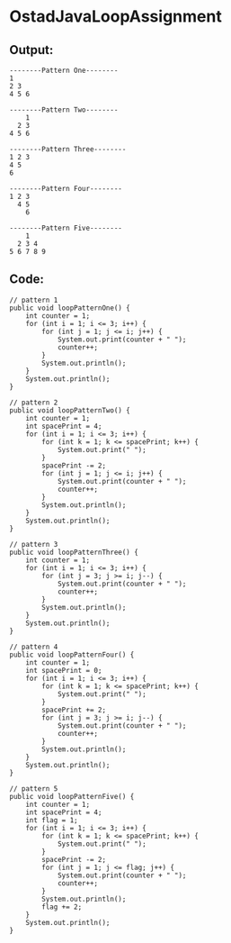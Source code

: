 # OstadJavaLoopAssignment
## Output:
	--------Pattern One--------
	1 
	2 3 
	4 5 6 

	--------Pattern Two--------
        1 
  	  2 3 
	4 5 6 

	--------Pattern Three--------
	1 2 3 
	4 5 
	6 

	--------Pattern Four--------
	1 2 3 
  	  4 5 
        6 

	--------Pattern Five--------
        1 
  	  2 3 4 
	5 6 7 8 9 

## Code:
	// pattern 1
	public void loopPatternOne() {
		int counter = 1;
		for (int i = 1; i <= 3; i++) {
			for (int j = 1; j <= i; j++) {
				System.out.print(counter + " ");
				counter++;
			}
			System.out.println();
		}
		System.out.println();
	}

	// pattern 2
	public void loopPatternTwo() {
		int counter = 1;
		int spacePrint = 4;
		for (int i = 1; i <= 3; i++) {
			for (int k = 1; k <= spacePrint; k++) {
				System.out.print(" ");
			}
			spacePrint -= 2;
			for (int j = 1; j <= i; j++) {
				System.out.print(counter + " ");
				counter++;
			}
			System.out.println();
		}
		System.out.println();
	}

	// pattern 3
	public void loopPatternThree() {
		int counter = 1;
		for (int i = 1; i <= 3; i++) {
			for (int j = 3; j >= i; j--) {
				System.out.print(counter + " ");
				counter++;
			}
			System.out.println();
		}
		System.out.println();
	}

	// pattern 4
	public void loopPatternFour() {
		int counter = 1;
		int spacePrint = 0;
		for (int i = 1; i <= 3; i++) {
			for (int k = 1; k <= spacePrint; k++) {
				System.out.print(" ");
			}
			spacePrint += 2;
			for (int j = 3; j >= i; j--) {
				System.out.print(counter + " ");
				counter++;
			}
			System.out.println();
		}
		System.out.println();
	}

	// pattern 5
	public void loopPatternFive() {
		int counter = 1;
		int spacePrint = 4;
		int flag = 1;
		for (int i = 1; i <= 3; i++) {
			for (int k = 1; k <= spacePrint; k++) {
				System.out.print(" ");
			}
			spacePrint -= 2;
			for (int j = 1; j <= flag; j++) {
				System.out.print(counter + " ");
				counter++;
			}
			System.out.println();
			flag += 2;
		}
		System.out.println();
	}



